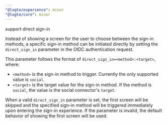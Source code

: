 ```yaml
---
"@logto/experience": minor
"@logto/core": minor
---
```


support direct sign-in

Instead of showing a screen for the user to choose between the sign-in methods, a specific sign-in method can be initiated directly by setting the `direct_sign_in` parameter in the OIDC authentication request.

This parameter follows the format of `direct_sign_in=<method>:<target>`, where:

- `<method>` is the sign-in method to trigger. Currently the only supported value is `social`.
- `<target>` is the target value for the sign-in method. If the method is `social`, the value is the social connector's `target`.

When a valid `direct_sign_in` parameter is set, the first screen will be skipped and the specified sign-in method will be triggered immediately upon entering the sign-in experience. If the parameter is invalid, the default behavior of showing the first screen will be used.
